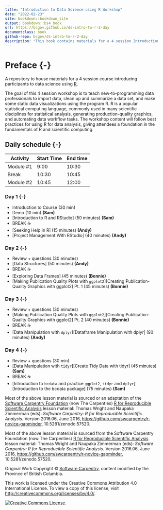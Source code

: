 ```yaml
---
title: "Introduction to Data Science using R Workshop"
date: "2022-02-23"
site: bookdown::bookdown_site
output: bookdown::bs4_book
url: https://bcgov.github.io/ds-intro-to-r-2-day
documentclass: book
github-repo: bcgov/ds-intro-to-r-2-day
description: "This book contains materials for a 4 session Introduction to R workshop"
---
```


# Preface {-}


A repository to house materials for a 4 session course introducing participants to data science using [R](https://www.r-project.org/).


The goal of this 4 session workshop is to teach new-to-programming data professionals to import data, clean up and summarize a data set, and make some static data visualizations using the program R. R is a popular statistical computing language, commonly used in many scientific disciplines for statistical analysis, generating production-quality graphics, and automating data workflow tasks. The workshop content will follow best practices for using R for data analysis, giving attendees a foundation in the fundamentals of R and scientific computing.

## Daily schedule {-}

| Activity   | Start Time | End time |
|------------|------------|----------|
| Module #1  | 9:00       | 10:30    |
| Break      | 10:30      | 10:45    |
| Module #2  | 10:45      | 12:00    |

### Day 1 {-}

- Introduction to Course (30 min) <!-- Dominique et al - CoC, breakoutrooms w/ ice breaker, how to ask questions etc. -->
- Demo (10 min) **(Sam)**
- [Introduction to R and RStudio] (50 minutes) **(Sam)**
- BREAK ☕
- [Seeking Help in R] (15 minutes) **(Andy)**
- [Project Management With RStudio] (40 minutes) **(Andy)**

### Day 2 {-}

- Review + questions (30 minutes)
- [Data Structures] (50 minutes)  **(Andy)**
- BREAK ☕
- [Exploring Data Frames] (45 minutes) **(Bonnie)**
- [Making Publication Quality Plots with `ggplot2`][Creating Publication-Quality Graphics with ggplot2] Pt. 1 (45 minutes)  **(Bonnie)**

### Day 3 {-}

- Review + questions (30 minutes)
- [Making Publication Quality Plots with `ggplot2`][Creating Publication-Quality Graphics with ggplot2] Pt. 2 (40 minutes)  **(Bonnie)**
- BREAK ☕
- [Data Manipulation with `dplyr`][Dataframe Manipulation with dplyr] (90 minutes) **(Andy)**

### Day 4 {-}

- Review + questions (30 min)
- [Data Manipulation with `tidyr`][Create Tidy Data with tidyr] (45 minutes)  **(Sam)**
- BREAK ☕
- [Introduction to `bcdata` and practice `ggplot2`, `tidyr` and `dplyr`][Introduction to the bcdata package] (75 minutes) **(Sam)**



Most of the above lesson material is sourced or an adaptation of the [Software Carpentry Foundation](http://software-carpentry.org/) (now The Carpenties) [R for Reproducible Scientific Analysis](http://swcarpentry.github.io/r-novice-gapminder/) lesson material: Thomas Wright and Naupaka Zimmerman (eds): _Software Carpentry: R for
Reproducible Scientific Analysis_.  Version 2016.06, June 2016,
https://github.com/swcarpentry/r-novice-gapminder,
10.5281/zenodo.57520.

Most of the above lesson material is sourced from the Software Carpentry Foundation (now The Carpenties) [R for Reproducible Scientific Analysis](http://swcarpentry.github.io/r-novice-gapminder/) lesson material: Thomas Wright and Naupaka Zimmerman (eds): _Software Carpentry: R for
Reproducible Scientific Analysis_.  Version 2016.06, June 2016,
https://github.com/swcarpentry/r-novice-gapminder,
10.5281/zenodo.57520.


Original Work Copyright © [Software Carpentry](http://software-carpentry.org/), content modified by the Province of British Columbia.

This work is licensed under the Creative Commons Attribution 4.0 International License.
To view a copy of this license, visit http://creativecommons.org/licenses/by/4.0/.

[![Creative Commons License](https://i.creativecommons.org/l/by/4.0/88x31.png)](http://creativecommons.org/licenses/by/4.0/). 
